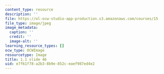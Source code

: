 ```yaml
---
content_type: resource
description: ''
file: https://ol-ocw-studio-app-production.s3.amazonaws.com/courses/15-s21-nuts-and-bolts-of-business-plans-january-iap-2014/e7f61f78a2b38b9e852ceaef987ed4e2_Slide46.JPG
file_type: image/jpeg
image_metadata:
  caption: ''
  credit: ''
  image-alt: ''
learning_resource_types: []
ocw_type: OCWImage
resourcetype: Image
title: 1.1 slide 46
uid: e7f61f78-a2b3-8b9e-852c-eaef987ed4e2
---
```

